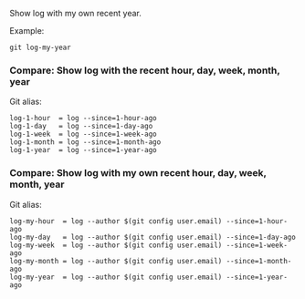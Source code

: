 Show log with my own recent year.

Example:

```shell
git log-my-year
```

### Compare: Show log with the recent hour, day, week, month, year

Git alias:

```git
log-1-hour  = log --since=1-hour-ago
log-1-day   = log --since=1-day-ago
log-1-week  = log --since=1-week-ago
log-1-month = log --since=1-month-ago
log-1-year  = log --since=1-year-ago
```

### Compare: Show log with my own recent hour, day, week, month, year

Git alias:

```git
log-my-hour  = log --author $(git config user.email) --since=1-hour-ago
log-my-day   = log --author $(git config user.email) --since=1-day-ago
log-my-week  = log --author $(git config user.email) --since=1-week-ago
log-my-month = log --author $(git config user.email) --since=1-month-ago
log-my-year  = log --author $(git config user.email) --since=1-year-ago
```
